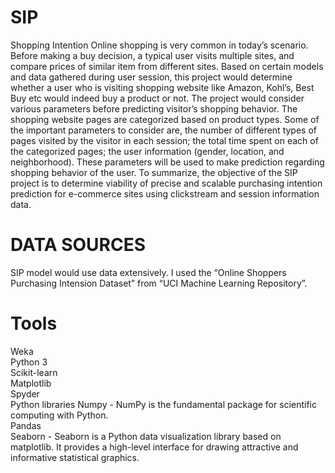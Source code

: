 # SIP
Shopping Intention
Online shopping is very common in today’s scenario. Before making a buy decision, a typical user visits multiple sites, and compare prices of similar item from different sites. 
Based on certain models and data gathered during user session, this project would determine whether a user who is visiting shopping website like Amazon, Kohl’s, Best Buy etc would indeed buy a product or not. The project would consider various parameters before predicting visitor’s shopping behavior.
The shopping website pages are categorized based on product types. 
Some of the important parameters to consider are, the number of different types of pages visited by the visitor in each session; the total time spent on each of the categorized pages; the user information (gender, location, and neighborhood). 
These parameters will be used to make prediction regarding shopping behavior of the user. 
To summarize, the objective of the SIP project is to determine viability of precise and scalable purchasing intention prediction for e-commerce sites using clickstream and session information data.

# DATA SOURCES

SIP model would use data extensively. I used the “Online Shoppers Purchasing Intension Dataset” from “UCI Machine Learning Repository”.

# Tools
Weka <br/>
Python 3	<br/>
Scikit-learn<br/>
Matplotlib<br/>
Spyder<br/>
Python libraries	Numpy - NumPy is the fundamental package for scientific computing with Python.<br/>
Pandas<br/>
Seaborn -  Seaborn is a Python data visualization library based on matplotlib. It provides a high-level interface for drawing attractive and informative statistical graphics.<br/>
